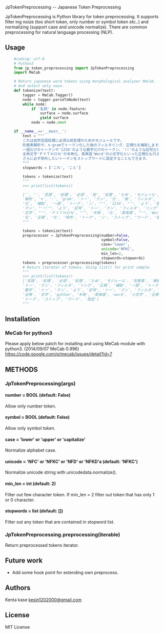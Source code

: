 JpTokenPreprocessing -- Japanese Token Preprocessing

JpTokenPreprocessing is Python library for token preprocessing. It supports filter ing noize (too short token, only number or symbol token etc..) and normalizing (support case and unicode normalize).
There are common preprocessing for natural language processing (NLP).

## Usage
```python
    #coding: utf-8
    # Python3
    from jp_token_preprocessing import JpTokenPreprocessing
    import MeCab

    # Return japanese word tokens using morphological analyzer MeCab.
    # And select only noun.
    def tokenize(text):
        tagger = MeCab.Tagger()
        node = tagger.parseToNode(text)
        while node:
            if '名詞' in node.feature:
                surface = node.surface
                yield surface
            node = node.next

    if __name__=='__main__':
        text = """
        これは自然言語処理に必須な前処理のためのモジュールです。
        形態素解析や、n-gramでトークン化した後のフィルタリング、正規化を補助します。
        一語だけのトークンや'1234'のような数字だけのトークン、'!!'のような記号だけのトークンのフィルタリング、
        全角文字'ＰＹＴＨＯＮ'の半角化、英単語'Word'の小文字化といった正規化も行えます。
        さらに必ず除外したいトークンをストップワードに設定することもできます。
        """
        stopwords = ['これ', 'こと']

        tokens = tokenize(text)
        """
        >>> print(list(tokens))

        ['', '', '言語', '処理', '必須', '前', '処理', 'ため', 'モジュール', '形態素',
        '解析', 'n', '-', 'gram', 'トー', 'クン', '化', '後', 'フィルタ', 'リング', '正規',
        '化', '補助', '一語', 'トーク', 'ン', "'", '1234', "'", 'よう', '数字','トー',
        'クン', "'!!'", 'よう', '記号', 'トー', 'クン', 'フィルタ', 'リング', '全角',
        '文字', "'", 'ＰＹＴＨＯＮ', "'", '半角', '化', '英単語', "'", 'Word',"'", '小文字',
        '化', '正規', '化', '除外', 'トーク', 'ン', 'ストップ', 'ワード', '設定', 'こと']
        """

        tokens = tokenize(text)
        preprocessor = JpTokenPreprocessing(number=False,
                                            symbol=False,
                                            case='lower',
                                            unicode='NFKC',
                                            min_len=2,
                                            stopwords=stopwords)
        tokens = preprocessor.preprocessing(tokens)
        # Return iterator of tokens. Using list() for print sample.
        """
        >>> print(list(tokens))
        ['言語', '処理', '必須', '処理', 'ため', 'モジュール', '形態素', '解析', 'gram',
        'トー', 'クン', 'フィルタ', 'リング', '正規', '補助', '一語', 'トーク', 'よう',
        '数字', 'トー', 'クン', 'よう', '記号', 'トー', 'クン', 'フィルタ', 'リング',
        '全角', '文字', 'python', '半角', '英単語', 'word', '小文字', '正規', '除外',
        'トーク', 'ストップ', 'ワード', '設定']
        """
```

## Installation

### MeCab for python3
Please apply below patch for installing and using MeCab module with python3. (2014/09/07 MeCab 0.996)
https://code.google.com/p/mecab/issues/detail?id=7


## METHODS

### JpTokenPreprocessing(args)
#### number = BOOL (default: False)
Allow only number token.

#### symbol = BOOL (default: False)
Allow only symbol token.

#### case = 'lower' or 'upper' or 'capitalize'
Normalize alphabet case.

#### unicode = 'NFC' or 'NFKC' or 'NFD' or 'NFKD'a (default: 'NFKC')
Normalize unicode string with unicodedata.normalize().

#### min_len = int (default: 2)
Filter out few character token. If min_len = 2 filter out token that has only 1 or 0 character.

#### stopwords = list (default: [])
Filter out any token that are contained in stopword list.

### JpTokenPreprocessing.preprocessing(iterable)
Return preprocessed tokens iterator.

## Future work
- Add some hook point for extending own preprocess.

## Authors
Kenta kase kesin1202000@gmail.com

## License
MIT License
